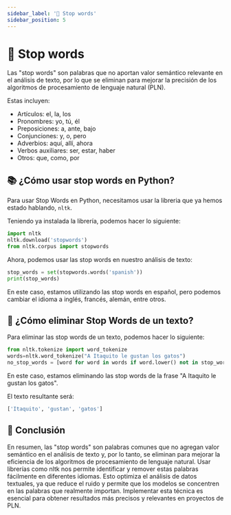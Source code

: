 ```yaml
---
sidebar_label: '🛑 Stop words'
sidebar_position: 5
---
```


# 🛑 Stop words

Las "stop words" son palabras que no aportan valor semántico relevante en el análisis de texto, por lo que se eliminan para mejorar la precisión de los algoritmos de procesamiento de lenguaje natural (PLN).

Estas incluyen:

- Artículos: el, la, los
- Pronombres: yo, tú, él
- Preposiciones: a, ante, bajo
- Conjunciones: y, o, pero
- Adverbios: aquí, allí, ahora
- Verbos auxiliares: ser, estar, haber
- Otros: que, como, por

## 📚 ¿Cómo usar stop words en Python?

Para usar Stop Words en Python, necesitamos usar la libreria que ya hemos estado hablando, `nltk`.

Teniendo ya instalada la librería, podemos hacer lo siguiente:

```python title="Importar la librería nltk y descargar las stop words"
import nltk
nltk.download('stopwords')
from nltk.corpus import stopwords
```

Ahora, podemos usar las stop words en nuestro análisis de texto:

```python title="Ejemplo de cómo usar las stop words"
stop_words = set(stopwords.words('spanish'))
print(stop_words)
```

En este caso, estamos utilizando las stop words en español, pero podemos cambiar el idioma a inglés, francés, alemán, entre otros.

## 📖 ¿Cómo eliminar Stop Words de un texto?

Para eliminar las stop words de un texto, podemos hacer lo siguiente:

```python title="Ejemplo de cómo eliminar las stop words de un texto"
from nltk.tokenize import word_tokenize
words=nltk.word_tokenize("A Itaquito le gustan los gatos")
no_stop_words = [word for word in words if word.lower() not in stop_words]
```

En este caso, estamos eliminando las stop words de la frase "A Itaquito le gustan los gatos".

El texto resultante será:

```python
['Itaquito', 'gustan', 'gatos']
```

## 📝 Conclusión

En resumen, las "stop words" son palabras comunes que no agregan valor semántico en el análisis de texto y, por lo tanto, se eliminan para mejorar la eficiencia de los algoritmos de procesamiento de lenguaje natural. Usar librerías como nltk nos permite identificar y remover estas palabras fácilmente en diferentes idiomas. Esto optimiza el análisis de datos textuales, ya que reduce el ruido y permite que los modelos se concentren en las palabras que realmente importan. Implementar esta técnica es esencial para obtener resultados más precisos y relevantes en proyectos de PLN.
